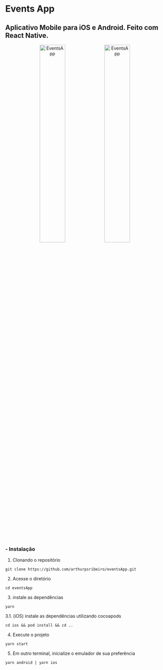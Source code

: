 # Events App

## Aplicativo Mobile para iOS e Android. Feito com React Native.

<p align="center"> 
  <img src="https://i.imgur.com/nDrtCIP.png" width="40%" alt="EventsApp"/>
  <img src="https://i.imgur.com/sjOJ3Za.png" width="40%" alt="EventsApp"/>
</p>

### - Instalação

1. Clonando o repositório

```
git clone https://github.com/arthurpsribeiro/eventsApp.git
```

2. Acesse o diretório

```
cd eventsApp
```

3. instale as dependências

```
yarn
```

3.1. (iOS) instale as dependências utilizando cocoapods

```
cd ios && pod install && cd ..
```

4. Execute o projeto

```
yarn start
```

5. Em outro terminal, inicialize o emulador de sua preferência

```
yarn android | yarn ios
```
